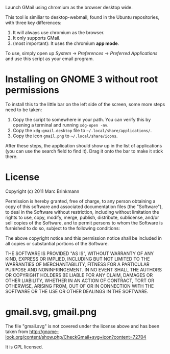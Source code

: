 Launch GMail using chromium as the browser desktop wide.

This tool is similiar to desktop-webmail, found in the Ubuntu repositories,
with three key differences:

  1. It will always use chromium as the browser.
  2. It only supports GMail.
  3. (most important): It uses the chromium **app mode**.

To use, simply open up *System* -> *Preferences* -> *Preferred Applications*
and use this script as your email program.

Installing on GNOME 3 without root permissions
==============================================
To install this to the little bar on the left side of the screen, some more
steps need to be taken:

  1. Copy the script to somewhere in your path. You can verify this by opening
     a terminal and running `xdg-open -nv`.
  2. Copy the `xdg-gmail.desktop` file to `~/.local/share/applications/`.
  3. Copy the icon `gmail.png` to `~/.local/share/icons`.

After these steps, the application should show up in the list of applications
(you can use the search field to find it). Drag it onto the bar to make it
stick there.

License
=======
Copyright (c) 2011 Marc Brinkmann

Permission is hereby granted, free of charge, to any person obtaining a copy
of this software and associated documentation files (the "Software"), to deal
in the Software without restriction, including without limitation the rights
to use, copy, modify, merge, publish, distribute, sublicense, and/or sell
copies of the Software, and to permit persons to whom the Software is
furnished to do so, subject to the following conditions:

The above copyright notice and this permission notice shall be included in
all copies or substantial portions of the Software.

THE SOFTWARE IS PROVIDED "AS IS", WITHOUT WARRANTY OF ANY KIND, EXPRESS OR
IMPLIED, INCLUDING BUT NOT LIMITED TO THE WARRANTIES OF MERCHANTABILITY,
FITNESS FOR A PARTICULAR PURPOSE AND NONINFRINGEMENT. IN NO EVENT SHALL THE
AUTHORS OR COPYRIGHT HOLDERS BE LIABLE FOR ANY CLAIM, DAMAGES OR OTHER
LIABILITY, WHETHER IN AN ACTION OF CONTRACT, TORT OR OTHERWISE, ARISING FROM,
OUT OF OR IN CONNECTION WITH THE SOFTWARE OR THE USE OR OTHER DEALINGS IN
THE SOFTWARE.

gmail.svg, gmail.png
====================
The file "gmail.svg" is not covered under the license above and has been taken
from http://gnome-look.org/content/show.php/CheckGmail+svg+icon?content=72704

It is GPL licensed.
